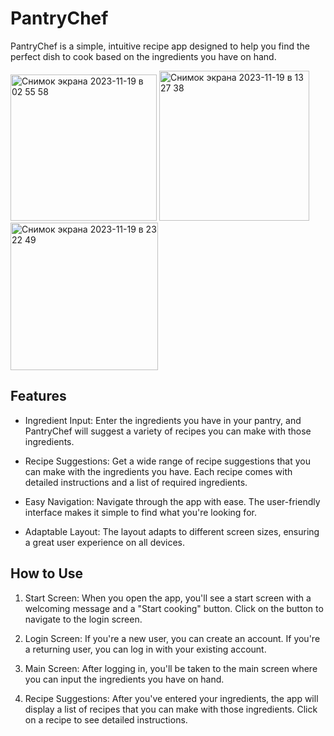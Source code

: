 # PantryChef

PantryChef is a simple, intuitive recipe app designed to help you find the perfect dish to cook based on the ingredients you have on hand.

<img width="234" alt="Снимок экрана 2023-11-19 в 02 55 58" src="https://github.com/georgyia/PantryChef/assets/108485851/0f1e9927-a137-4c3b-81b9-cd6d50026435">
<img width="240" alt="Снимок экрана 2023-11-19 в 13 27 38" src="https://github.com/georgyia/PantryChef/assets/108485851/4bb2613e-8f6c-4bbf-8e3a-0a3cb5769013">
<img width="236" alt="Снимок экрана 2023-11-19 в 23 22 49" src="https://github.com/georgyia/PantryChef/assets/108485851/b4f68097-989f-4e1c-aebd-c9494c2096b4">


## Features

- Ingredient Input: Enter the ingredients you have in your pantry, and PantryChef will suggest a variety of recipes you can make with those ingredients.

- Recipe Suggestions: Get a wide range of recipe suggestions that you can make with the ingredients you have. Each recipe comes with detailed instructions and a list of required ingredients.

- Easy Navigation: Navigate through the app with ease. The user-friendly interface makes it simple to find what you're looking for.

- Adaptable Layout: The layout adapts to different screen sizes, ensuring a great user experience on all devices.
## How to Use

1. Start Screen: When you open the app, you'll see a start screen with a welcoming message and a "Start cooking" button. Click on the button to navigate to the login screen.

2. Login Screen: If you're a new user, you can create an account. If you're a returning user, you can log in with your existing account.

3. Main Screen: After logging in, you'll be taken to the main screen where you can input the ingredients you have on hand.

4. Recipe Suggestions: After you've entered your ingredients, the app will display a list of recipes that you can make with those ingredients. Click on a recipe to see detailed instructions.
